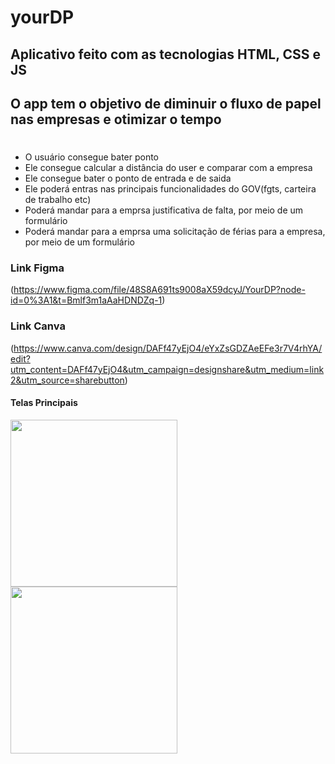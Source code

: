 # yourDP

## Aplicativo feito com as tecnologias HTML, CSS e JS

## O app tem o objetivo de diminuir o fluxo de papel nas empresas e otimizar o tempo

# 

* O usuário consegue bater ponto
* Ele consegue calcular a distância do user e comparar com a empresa
* Ele consegue bater o ponto de entrada e de saida
* Ele poderá entras nas principais funcionalidades do GOV(fgts, carteira de trabalho etc)
* Poderá mandar para a emprsa justificativa de falta, por meio de um formulário 
* Poderá mandar para a emprsa uma solicitação de férias para a empresa, por meio de um formulário

### Link Figma
(https://www.figma.com/file/48S8A691ts9008aX59dcyJ/YourDP?node-id=0%3A1&t=Bmlf3m1aAaHDNDZq-1)

### Link Canva
(https://www.canva.com/design/DAFf47yEjO4/eYxZsGDZAeEFe3r7V4rhYA/edit?utm_content=DAFf47yEjO4&utm_campaign=designshare&utm_medium=link2&utm_source=sharebutton)

#### Telas Principais

<div>
  <span>
    <img src="https://user-images.githubusercontent.com/105212500/232110180-e1730856-ccce-4041-9c8a-9b40c45837be.png" width="267px" hight="497px" />
  </span>
  
  <span>
    <img src="https://user-images.githubusercontent.com/95629281/208242810-c8a15115-ceff-4ee2-a275-57543ff9d157.JPG" width="267px" hight="497px" />
  </span>
</div>
